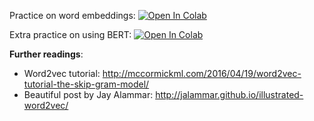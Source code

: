 Practice on word embeddings:
[![Open In Colab](https://colab.research.google.com/assets/colab-badge.svg)](https://colab.research.google.com/github/neychev/Sber2020_May/blob/master/day04/dealing_with_word_embeddings.ipynb)

Extra practice on using BERT:
[![Open In Colab](https://colab.research.google.com/assets/colab-badge.svg)](https://colab.research.google.com/github/neychev/Sber2020_May/blob/master/day04/BERT_for_text_classification.ipynb)




__Further readings__:

* Word2vec tutorial: http://mccormickml.com/2016/04/19/word2vec-tutorial-the-skip-gram-model/
* Beautiful post by Jay Alammar: http://jalammar.github.io/illustrated-word2vec/